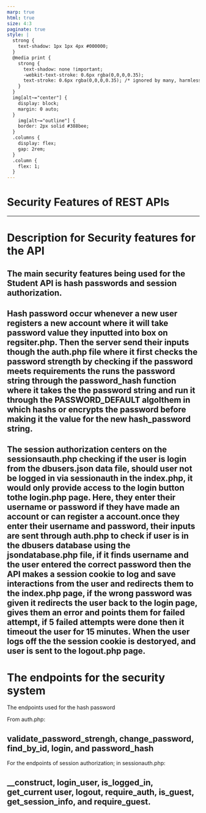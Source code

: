 ```yaml
---
marp: true
html: true
size: 4:3
paginate: true
style: |
  strong {
    text-shadow: 1px 1px 4px #000000;
  }
  @media print {
    strong {
      text-shadow: none !important;
      -webkit-text-stroke: 0.6px rgba(0,0,0,0.35);
      text-stroke: 0.6px rgba(0,0,0,0.35); /* ignored by many, harmless */
    }
  }
  img[alt~="center"] {
    display: block;
    margin: 0 auto;
  }
    img[alt~="outline"] {
    border: 2px solid #388bee;
  }
  .columns {
    display: flex;
    gap: 2rem;
  }
  .column {
    flex: 1;
  }
---
```


<!-- _class: lead -->
<!-- _class: frontpage -->
<!-- _paginate: skip -->

# Security Features of REST APIs

---
# Description for Security features for the API

The main security features being used for the Student API is hash passwords and session authorization.
---
Hash password occur whenever a new user registers a new account where it will take password value they inputted into box on regsiter.php. Then the server send their inputs though the auth.php file where it first checks the password strength by checking if the password meets requirements the runs the password string through the password_hash function where it takes the the password string and run it through the PASSWORD_DEFAULT algolthem in which hashs or encrypts the password before making it the value for the new hash_password string.
---
The session authorization centers on the sessionsauth.php checking if the user is login from the dbusers.json data file, should user not be logged in via sessionauth in the index.php, it would only provide access to the login button tothe login.php page. Here, they enter their username or password if they have made an account or can register a account.once they enter their username and password, their inputs are sent through auth.php to check if user is in the dbusers database using the jsondatabase.php file, if it finds username and the user entered the correct password then the API makes a session cookie to log and save interactions from the user and redirects them to the index.php page, if the wrong password was given it redirects the user back to the login page, gives them an error and points them for failed attempt, if 5 failed attempts were done then it timeout the user for 15 minutes. When the user logs off the the session cookie is destoryed, and user is sent to the logout.php page.
---
# The endpoints for the security system 
The endpoints used for the hash password  

From auth.php:

 validate_password_strengh, change_password, find_by_id, login, and password_hash
---
For the endpoints of session authorization; in sessionauth.php:
 
 __construct, login_user, is_logged_in, get_current user, logout, require_auth, is_guest, get_session_info, and require_guest.
---